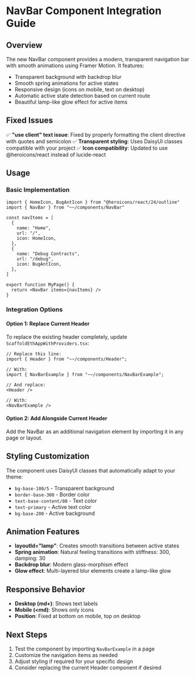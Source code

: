 # NavBar Component Integration Guide

## Overview
The new NavBar component provides a modern, transparent navigation bar with smooth animations using Framer Motion. It features:

- Transparent background with backdrop blur
- Smooth spring animations for active states
- Responsive design (icons on mobile, text on desktop)
- Automatic active state detection based on current route
- Beautiful lamp-like glow effect for active items

## Fixed Issues
✅ **"use client" text issue**: Fixed by properly formatting the client directive with quotes and semicolon
✅ **Transparent styling**: Uses DaisyUI classes compatible with your project
✅ **Icon compatibility**: Updated to use @heroicons/react instead of lucide-react

## Usage

### Basic Implementation
```tsx
import { HomeIcon, BugAntIcon } from "@heroicons/react/24/outline"
import { NavBar } from "~~/components/NavBar"

const navItems = [
  {
    name: "Home",
    url: "/",
    icon: HomeIcon,
  },
  {
    name: "Debug Contracts", 
    url: "/debug",
    icon: BugAntIcon,
  },
]

export function MyPage() {
  return <NavBar items={navItems} />
}
```

### Integration Options

#### Option 1: Replace Current Header
To replace the existing header completely, update `ScaffoldEthAppWithProviders.tsx`:

```tsx
// Replace this line:
import { Header } from "~~/components/Header";

// With:
import { NavBarExample } from "~~/components/NavBarExample";

// And replace:
<Header />

// With:
<NavBarExample />
```

#### Option 2: Add Alongside Current Header
Add the NavBar as an additional navigation element by importing it in any page or layout.

## Styling Customization

The component uses DaisyUI classes that automatically adapt to your theme:

- `bg-base-100/5` - Transparent background
- `border-base-300` - Border color
- `text-base-content/80` - Text color
- `text-primary` - Active text color
- `bg-base-200` - Active background

## Animation Features

- **layoutId="lamp"**: Creates smooth transitions between active states
- **Spring animation**: Natural feeling transitions with stiffness: 300, damping: 30
- **Backdrop blur**: Modern glass-morphism effect
- **Glow effect**: Multi-layered blur elements create a lamp-like glow

## Responsive Behavior

- **Desktop (md+)**: Shows text labels
- **Mobile (<md)**: Shows only icons
- **Position**: Fixed at bottom on mobile, top on desktop

## Next Steps

1. Test the component by importing `NavBarExample` in a page
2. Customize the navigation items as needed
3. Adjust styling if required for your specific design
4. Consider replacing the current Header component if desired
